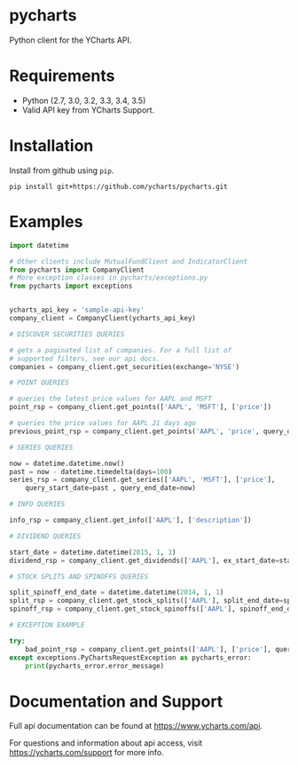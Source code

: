 # pycharts
Python client for the YCharts API.

# Requirements

* Python (2.7, 3.0, 3.2, 3.3, 3.4, 3.5)
* Valid API key from YCharts Support.

# Installation

Install from github using `pip`.

```
pip install git+https://github.com/ycharts/pycharts.git
```

# Examples

```python
import datetime

# Other clients include MutualFundClient and IndicatorClient
from pycharts import CompanyClient 
# More exception classes in pycharts/exceptions.py
from pycharts import exceptions


ycharts_api_key = 'sample-api-key'
company_client = CompanyClient(ycharts_api_key)

# DISCOVER SECURITIES QUERIES

# gets a paginated list of companies. For a full list of
# supported filters, see our api docs.
companies = company_client.get_securities(exchange='NYSE')

# POINT QUERIES

# queries the latest price values for AAPL and MSFT
point_rsp = company_client.get_points(['AAPL', 'MSFT'], ['price'])

# queries the price values for AAPL 21 days ago
previous_point_rsp = company_client.get_points('AAPL', 'price', query_date=-21)

# SERIES QUERIES

now = datetime.datetime.now()
past = now - datetime.timedelta(days=100)
series_rsp = company_client.get_series(['AAPL', 'MSFT'], ['price'],
    query_start_date=past , query_end_date=now)

# INFO QUERIES

info_rsp = company_client.get_info(['AAPL'], ['description'])

# DIVIDEND QUERIES

start_date = datetime.datetime(2015, 1, 1)
dividend_rsp = company_client.get_dividends(['AAPL'], ex_start_date=start_date, dividend_type='special')

# STOCK SPLITS AND SPINOFFS QUERIES

split_spinoff_end_date = datetime.datetime(2014, 1, 1)
split_rsp = company_client.get_stock_splits(['AAPL'], split_end_date=split_spinoff_end_date)
spinoff_rsp = company_client.get_stock_spinoffs(['AAPL'], spinoff_end_date=split_spinoff_end_date)

# EXCEPTION EXAMPLE

try:
    bad_point_rsp = company_client.get_points(['AAPL'], ['price'], query_date=45)
except exceptions.PyChartsRequestException as pycharts_error:
    print(pycharts_error.error_message)

```

# Documentation and Support

Full api documentation can be found at https://www.ycharts.com/api.

For questions and information about api access, visit https://ycharts.com/support for more info.
